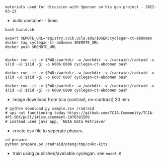


```

materials used for dicussion with Spensor on his gan project - 2022-03-23
```

+ build container - 5min

```
bash build.sh

export REMOTE_URL=registry.cvib.ucla.edu/$USER:cyclegan-ct-abdomen
docker tag cyclegan-ct-abdomen $REMOTE_URL
docker push $REMOTE_URL


docker run -it -v $PWD:/workdir -w /workdir -v /radraid:/radraid -u $(id -u):$(id -g) -p 6006:6006 cyclegan-ct-abdomen bash

docker run -it -v $PWD:/workdir -w /workdir -v /radraid:/radraid -u $(id -u):$(id -g) -p 6007:6007 cyclegan-ct-abdomen bash

docker run -it -v $PWD:/workdir -w /workdir -v /radraid:/radraid -u $(id -u):$(id -g) -p 6008:6008 cyclegan-ct-abdomen bash

```

+ image download from tcia (contrast, no-contrast) 20 min.

```
# python download.py sample.csv /radraid
# api not functioning today https://github.com/TCIA-Community/TCIA-API-SDK/pull/1#issuecomment-1076581509
# instead used java app, `NBIA Data Retriever`

```

+ create csv file to seperate phases.

```
cd prepare
python prepare.py /radraid/pteng/tmp/c4kc-kits

```

+ train using published/available cyclegan. see `model-0`

